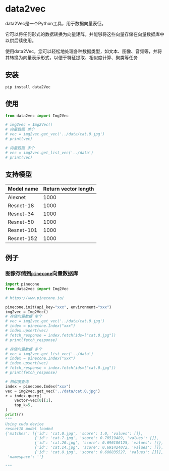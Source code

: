 # data2vec

data2Vec是一个Python工具，用于数据向量表征。

它可以将任何形式的数据转换为向量矩阵，并能够将这些向量存储在向量数据库中以供后续使用。

使用data2Vec，您可以轻松地处理各种数据类型，如文本、图像、音频等，并将其转换为向量表示形式，以便于特征提取、相似度计算、聚类等任务

## 安装

```
pip install data2Vec
```

## 使用

```python
from data2vec import Img2Vec

# img2vec = Img2Vec()
# 向量数据 单个
# vec = img2vec.get_vec('../data/cat.0.jpg')
# print(vec)

# 向量数据 多个
# vec = img2vec.get_list_vec('../data')
# print(vec)

```

## 支持模型

| Model name | Return vector length |
|------------|----------------------|
| Alexnet    | 1000                 |
| Resnet-18  | 1000                 |
| Resnet-34  | 1000                 |
| Resnet-50  | 1000                 |
| Resnet-101 | 1000                 |
| Resnet-152 | 1000                 |


## 例子

### 图像存储到[`pinecone`](https://www.pinecone.io/)向量数据库



```python
import pinecone
from data2vec import Img2Vec

# https://www.pinecone.io/

pinecone.init(api_key="xxx", environment="xxx")
img2vec = Img2Vec()
# 存储向量数据 单个
# vec = img2vec.get_vec('../data/cat.0.jpg')
# index = pinecone.Index("xxx")
# index.upsert(vec)
# fetch_response = index.fetch(ids=["cat.0.jpg"])
# print(fetch_response)

# 存储向量数据 多个
# vec = img2vec.get_list_vec('../data')
# index = pinecone.Index("xxx")
# index.upsert(vec)
# fetch_response = index.fetch(ids=["cat.0.jpg"])
# print(fetch_response)

# 相似度查询
index = pinecone.Index("xxx")
vec = img2vec.get_vec('../data/cat.0.jpg')
r = index.query(
    vector=vec[0][1],
    top_k=5,
)
print(r)
"""
Using cuda device
resnet18 model loaded
{'matches': [{'id': 'cat.0.jpg', 'score': 1.0, 'values': []},
             {'id': 'cat.7.jpg', 'score': 0.70519489, 'values': []},
             {'id': 'cat.20.jpg', 'score': 0.696186125, 'values': []},
             {'id': 'cat.14.jpg', 'score': 0.691424072, 'values': []},
             {'id': 'cat.8.jpg', 'score': 0.686835527, 'values': []}],
 'namespace': ''}
 
"""